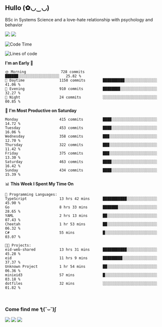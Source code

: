 <h2>Hullo (✿◡‿◡)</h2>

BSc in Systems Science and a love-hate relationship with psychology and behavior

<img src="https://github-readme-activity-graph.vercel.app/graph?username=hedonicadapter&theme=high-contrast"/>
<img src="https://github-readme-stats-git-masterrstaa-rickstaa.vercel.app/api?username=hedonicadapter&theme=highcontrast"/>

<!--START_SECTION:waka-->
![Code Time](http://img.shields.io/badge/Code%20Time-2%2C036%20hrs%202%20mins-blue)

![Lines of code](https://img.shields.io/badge/From%20Hello%20World%20I%27ve%20Written-6.5%20million%20lines%20of%20code-blue)

**I'm an Early 🐤** 

```text
🌞 Morning                728 commits         ██████░░░░░░░░░░░░░░░░░░░   25.82 % 
🌆 Daytime                1158 commits        ██████████░░░░░░░░░░░░░░░   41.06 % 
🌃 Evening                910 commits         ████████░░░░░░░░░░░░░░░░░   32.27 % 
🌙 Night                  24 commits          ░░░░░░░░░░░░░░░░░░░░░░░░░   00.85 % 
```
📅 **I'm Most Productive on Saturday** 

```text
Monday                   415 commits         ████░░░░░░░░░░░░░░░░░░░░░   14.72 % 
Tuesday                  453 commits         ████░░░░░░░░░░░░░░░░░░░░░   16.06 % 
Wednesday                358 commits         ███░░░░░░░░░░░░░░░░░░░░░░   12.70 % 
Thursday                 322 commits         ███░░░░░░░░░░░░░░░░░░░░░░   11.42 % 
Friday                   375 commits         ███░░░░░░░░░░░░░░░░░░░░░░   13.30 % 
Saturday                 463 commits         ████░░░░░░░░░░░░░░░░░░░░░   16.42 % 
Sunday                   434 commits         ████░░░░░░░░░░░░░░░░░░░░░   15.39 % 
```


📊 **This Week I Spent My Time On** 

```text
💬 Programming Languages: 
TypeScript               13 hrs 42 mins      ███████████░░░░░░░░░░░░░░   45.90 % 
Go                       8 hrs 33 mins       ███████░░░░░░░░░░░░░░░░░░   28.65 % 
YAML                     2 hrs 13 mins       ██░░░░░░░░░░░░░░░░░░░░░░░   07.43 % 
Cheetah                  1 hr 53 mins        ██░░░░░░░░░░░░░░░░░░░░░░░   06.32 % 
C#                       55 mins             █░░░░░░░░░░░░░░░░░░░░░░░░   03.07 % 

🐱‍💻 Projects: 
eid-web-shared           13 hrs 31 mins      ███████████░░░░░░░░░░░░░░   45.28 % 
eid                      11 hrs 9 mins       █████████░░░░░░░░░░░░░░░░   37.37 % 
Unknown Project          1 hr 54 mins        ██░░░░░░░░░░░░░░░░░░░░░░░   06.36 % 
minieid3                 57 mins             █░░░░░░░░░░░░░░░░░░░░░░░░   03.18 % 
dotfiles                 32 mins             ░░░░░░░░░░░░░░░░░░░░░░░░░   01.82 % 
```


<!--END_SECTION:waka-->

<br/>
<h3>Come find me ƪ(˘⌣˘)ʃ </h3>

<a href="https://hedonicadapter.com/"><img src="https://img.shields.io/badge/-Portfolio-3423A6?style=flat-square&logo=Google-Chrome&logoColor=white"/></a>
<a href="www.linkedin.com/in/sam-herman"><img src="https://img.shields.io/badge/-Sam%20Herman-0077B5?style=flat-square&logo=Linkedin&logoColor=white"/></a>
<a href="mailto:mailservice.samherman@gmail.com"><img src="https://img.shields.io/badge/-mailservice.samherman@gmail.com-D14836?style=flat-square&logo=Gmail&logoColor=white"/></a>

<!--
**cdthomp1/cdthomp1** is a ✨ _special_ ✨ repository because its `README.md` (this file) appears on your GitHub profile.


----
Credit: [cdthomp1](https://github.com/cdthomp1)

Last Edited on: 19/11/2020
